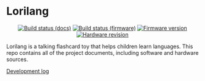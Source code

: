 # Lorilang
<div align="center">

[![Build status (docs)](https://img.shields.io/github/actions/workflow/status/Otter-and-Seal/lorilang/build_docs.yml?label=build%20(docs)&style=flat-square)](https://github.com/Otter-and-Seal/lorilang/actions/workflows/build_docs.yml)
[![Build status (firmware)](https://img.shields.io/github/actions/workflow/status/Otter-and-Seal/lorilang/build_fw.yml?label=build%20(fw)&style=flat-square)](https://github.com/Otter-and-Seal/lorilang/actions)
[![Firmware version](https://img.shields.io/badge/fw%20version-pre--alpha-blue?style=flat-square)](https://github.com/Otter-and-Seal/lorilang/releases)
[![Hardware revision](https://img.shields.io/badge/hw%20revision-pvt-blue?style=flat-square)](https://www.google.com)

</div>

Lorilang is a talking flashcard toy that helps children learn languages. This repo contains all of the project documents, including software and hardware sources.

[Development log](https://docs.lorilang.co.uk/development)